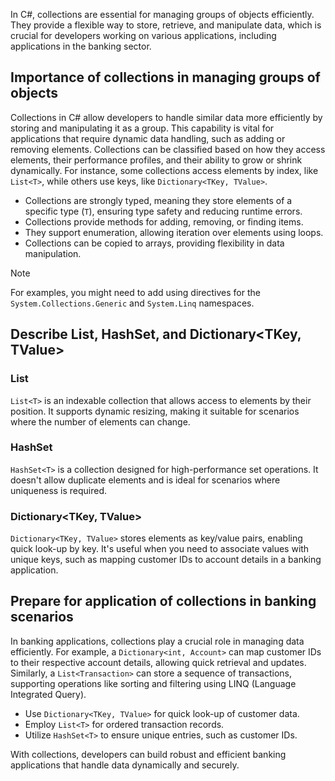 In C#, collections are essential for managing groups of objects efficiently. They provide a flexible way to store, retrieve, and manipulate data, which is crucial for developers working on various applications, including applications in the banking sector.

## Importance of collections in managing groups of objects

Collections in C# allow developers to handle similar data more efficiently by storing and manipulating it as a group. This capability is vital for applications that require dynamic data handling, such as adding or removing elements. Collections can be classified based on how they access elements, their performance profiles, and their ability to grow or shrink dynamically. For instance, some collections access elements by index, like `List<T>`, while others use keys, like `Dictionary<TKey, TValue>`.

- Collections are strongly typed, meaning they store elements of a specific type (`T`), ensuring type safety and reducing runtime errors.
- Collections provide methods for adding, removing, or finding items.
- They support enumeration, allowing iteration over elements using loops.
- Collections can be copied to arrays, providing flexibility in data manipulation.

> [!NOTE]
> For examples, you might need to add using directives for the `System.Collections.Generic` and `System.Linq` namespaces.

## Describe List<T>, HashSet<T>, and Dictionary<TKey, TValue>

### **List<T>**

`List<T>` is an indexable collection that allows access to elements by their position. It supports dynamic resizing, making it suitable for scenarios where the number of elements can change.

### **HashSet<T>**

`HashSet<T>` is a collection designed for high-performance set operations. It doesn't allow duplicate elements and is ideal for scenarios where uniqueness is required.

### **Dictionary<TKey, TValue>**

`Dictionary<TKey, TValue>` stores elements as key/value pairs, enabling quick look-up by key. It's useful when you need to associate values with unique keys, such as mapping customer IDs to account details in a banking application.

## Prepare for application of collections in banking scenarios

In banking applications, collections play a crucial role in managing data efficiently. For example, a `Dictionary<int, Account>` can map customer IDs to their respective account details, allowing quick retrieval and updates. Similarly, a `List<Transaction>` can store a sequence of transactions, supporting operations like sorting and filtering using LINQ (Language Integrated Query).

- Use `Dictionary<TKey, TValue>` for quick look-up of customer data.
- Employ `List<T>` for ordered transaction records.
- Utilize `HashSet<T>` to ensure unique entries, such as customer IDs.

With collections, developers can build robust and efficient banking applications that handle data dynamically and securely.
